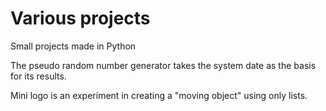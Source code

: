 # Various projects
Small projects made in Python

 The pseudo random number generator takes the system date as the basis for its results.
 
  Mini logo is an experiment in creating a "moving object" using only lists.
